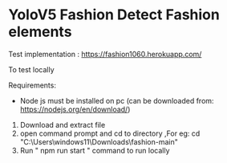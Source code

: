 # YoloV5 Fashion Detect Fashion elements

Test implementation : https://fashion1060.herokuapp.com/

To test locally

Requirements:

* Node js must be installed on pc (can be downloaded from: https://nodejs.org/en/download/)

1) Download and extract file 
2) open command prompt and cd to directory ,For eg: cd "C:\Users\windows11\Downloads\fashion-main"
3) Run " npm run start " command to run locally
